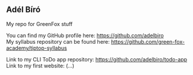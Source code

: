 ﻿## Adél Bíró
My repo for GreenFox stuff

You can find my GitHub profile here: https://github.com/adelbiro  
My syllabus repository can be found here: https://github.com/green-fox-academy/tiptop-syllabus  


Link to my CLI ToDo app repository: https://github.com/adelbiro/todo-app  
Link to my first website: (...)
